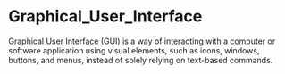 # Graphical_User_Interface
Graphical User Interface (GUI) is a way of interacting with a computer or software application using visual elements, such as icons, windows, buttons, and menus, instead of solely relying on text-based commands.
